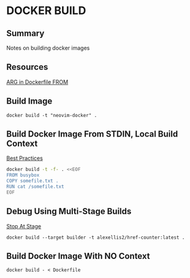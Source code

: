 # DOCKER BUILD

## Summary

Notes on building docker images

## Resources

[ARG in Dockerfile FROM](https://www.jeffgeerling.com/blog/2017/use-arg-dockerfile-dynamic-image-specification)

## Build Image

```console
docker build -t "neovim-docker" .
```

## Build Docker Image From STDIN, Local Build Context

[Best Practices](https://docs.docker.com/develop/develop-images/dockerfile_best-practices/#pipe-dockerfile-through-stdin)

```bash
docker build -t -f- . <<EOF
FROM busybox
COPY somefile.txt .
RUN cat /somefile.txt
EOF
```

## Debug Using Multi-Stage Builds

[Stop At Stage](https://docs.docker.com/develop/develop-images/multistage-build/#stop-at-a-specific-build-stage)

```console
docker build --target builder -t alexellis2/href-counter:latest .
```

## Build Docker Image With NO Context

```console
docker build - < Dockerfile
```
